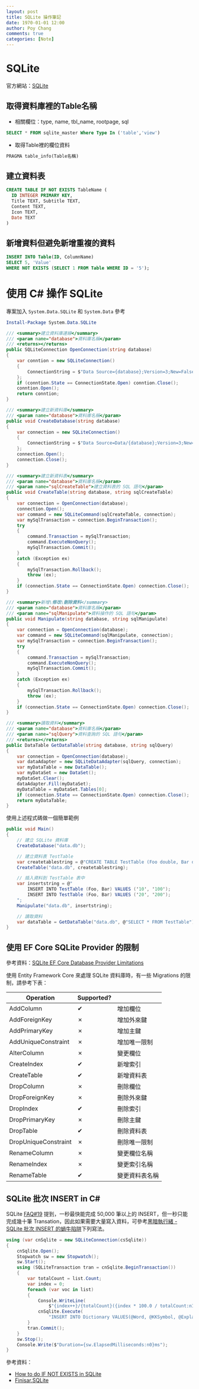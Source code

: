 ```yaml
---
layout: post
title: SQLite 操作筆記
date: 1970-01-01 12:00
author: Poy Chang
comments: true
categories: [Note]
---
```

# SQLite

官方網站：[SQLite](https://www.sqlite.org/)

## 取得資料庫裡的Table名稱

* 相關欄位：type, name, tbl_name, rootpage, sql

```sql
SELECT * FROM sqlite_master Where Type In ('table','view')
```

* 取得Table裡的欄位資料

```sql
PRAGMA table_info(Table名稱)
```

## 建立資料表

```sql
CREATE TABLE IF NOT EXISTS TableName (
  ID INTEGER PRIMARY KEY,
  Title TEXT, Subtitle TEXT,
  Content TEXT, 
  Icon TEXT, 
  Date TEXT
)
```

## 新增資料但避免新增重複的資料

```sql
INSERT INTO Table(ID, ColumnName)
SELECT 5, 'Value'
WHERE NOT EXISTS (SELECT 1 FROM Table WHERE ID = '5');
```

# 使用 C# 操作 SQLite

專案加入 `System.Data.SQLite` 和 `System.Data` 參考

```powershell
Install-Package System.Data.SQLite
```

```csharp
/// <summary>建立資料庫連線</summary>
/// <param name="database">資料庫名稱</param>
/// <returns></returns>
public SQLiteConnection OpenConnection(string database)
{
    var conntion = new SQLiteConnection()
    {
        ConnectionString = $"Data Source={database};Version=3;New=False;Compress=True;"
    };
    if (conntion.State == ConnectionState.Open) conntion.Close();
    conntion.Open();
    return conntion;
}
```

```csharp
/// <summary>建立新資料庫</summary>
/// <param name="database">資料庫名稱</param>
public void CreateDatabase(string database)
{
    var connection = new SQLiteConnection()
    {
        ConnectionString = $"Data Source=Data/{database};Version=3;New=True;Compress=True;"
    };
    connection.Open();
    connection.Close();
}
```

```csharp
/// <summary>建立新資料表</summary>
/// <param name="database">資料庫名稱</param>
/// <param name="sqlCreateTable">建立資料表的 SQL 語句</param>
public void CreateTable(string database, string sqlCreateTable)
{
    var connection = OpenConnection(database);
    connection.Open();
    var command = new SQLiteCommand(sqlCreateTable, connection);
    var mySqlTransaction = connection.BeginTransaction();
    try
    {
        command.Transaction = mySqlTransaction;
        command.ExecuteNonQuery();
        mySqlTransaction.Commit();
    }
    catch (Exception ex)
    {
        mySqlTransaction.Rollback();
        throw (ex);
    }
    if (connection.State == ConnectionState.Open) connection.Close();
}
```

```csharp
/// <summary>新增\修改\刪除資料</summary>
/// <param name="database">資料庫名稱</param>
/// <param name="sqlManipulate">資料操作的 SQL 語句</param>
public void Manipulate(string database, string sqlManipulate)
{
    var connection = OpenConnection(database);
    var command = new SQLiteCommand(sqlManipulate, connection);
    var mySqlTransaction = connection.BeginTransaction();
    try
    {
        command.Transaction = mySqlTransaction;
        command.ExecuteNonQuery();
        mySqlTransaction.Commit();
    }
    catch (Exception ex)
    {
        mySqlTransaction.Rollback();
        throw (ex);
    }
    if (connection.State == ConnectionState.Open) connection.Close();
}
```

```csharp
/// <summary>讀取資料</summary>
/// <param name="database">資料庫名稱</param>
/// <param name="sqlQuery">資料查詢的 SQL 語句</param>
/// <returns></returns>
public DataTable GetDataTable(string database, string sqlQuery)
{
    var connection = OpenConnection(database);
    var dataAdapter = new SQLiteDataAdapter(sqlQuery, connection);
    var myDataTable = new DataTable();
    var myDataSet = new DataSet();
    myDataSet.Clear();
    dataAdapter.Fill(myDataSet);
    myDataTable = myDataSet.Tables[0];
    if (connection.State == ConnectionState.Open) connection.Close();
    return myDataTable;
}
```

使用上述程式碼做一個簡單範例

```csharp
public void Main()
{
    // 建立 SQLite 資料庫
    CreateDatabase("data.db");

    // 建立資料表 TestTable
    var createtablestring = @"CREATE TABLE TestTable (Foo double, Bar double);";
    CreateTable("data.db", createtablestring);

    // 插入資料到 TestTable 表中
    var insertstring = @"
        INSERT INTO TestTable (Foo, Bar) VALUES ('10', '100');
        INSERT INTO TestTable (Foo, Bar) VALUES ('20', '200');
    ";
    Manipulate("data.db", insertstring);

    // 讀取資料
    var dataTable = GetDataTable("data.db", @"SELECT * FROM TestTable");
}
```

## 使用 EF Core SQLite Provider 的限制

參考資料：[SQLite EF Core Database Provider Limitations](https://docs.microsoft.com/zh-tw/ef/core/providers/sqlite/limitations)

使用 Entity Framework Core 來處理 SQLite 資料庫時，有一些 Migrations 的限制，請參考下表：

<table class="table table-striped">
<thead>
  <tr>
    <th>Operation</th>
	<th>Supported?</th>
	<th></th>
  </tr>
</thead>
<tbody>
  <tr>
    <td>AddColumn</td>
	<td>✔</td>
	<td>增加欄位</td>
  </tr>
  <tr>
    <td>AddForeignKey</td>
	<td>✗</td>
	<td>增加外來鍵</td>
  </tr>
  <tr>
    <td>AddPrimaryKey</td>
	<td>✗</td>
	<td>增加主鍵</td>
  </tr>
  <tr>
    <td>AddUniqueConstraint</td>
	<td>✗</td>
	<td>增加唯一限制</td>
  </tr>
  <tr>
    <td>AlterColumn</td>
	<td>✗</td>
	<td>變更欄位</td>
  </tr>
  <tr>
    <td>CreateIndex</td>
	<td>✔</td>
	<td>新增索引</td>
  </tr>
  <tr>
    <td>CreateTable</td>
	<td>✔</td>
	<td>新增資料表</td>
  </tr>
  <tr>
    <td>DropColumn</td>
	<td>✗</td>
	<td>刪除欄位</td>
  </tr>
  <tr>
    <td>DropForeignKey</td>
	<td>✗</td>
	<td>刪除外來鍵</td>
  </tr>
  <tr>
    <td>DropIndex</td>
	<td>✔</td>
	<td>刪除索引</td>
  </tr>
  <tr>
    <td>DropPrimaryKey</td>
	<td>✗</td>
	<td>刪除主鍵</td>
  </tr>
  <tr>
    <td>DropTable</td>
	<td>✔</td>
	<td>刪除資料表</td>
  </tr>
  <tr>
    <td>DropUniqueConstraint</td>
	<td>✗</td>
	<td>刪除唯一限制</td>
  </tr>
  <tr>
    <td>RenameColumn</td>
	<td>✗</td>
	<td>變更欄位名稱</td>
  </tr>
  <tr>
    <td>RenameIndex</td>
	<td>✗</td>
	<td>變更索引名稱</td>
  </tr>
  <tr>
    <td>RenameTable</td>
	<td>✔</td>
	<td>變更資料表名稱</td>
  </tr>
</tbody>
</table>

## SQLite 批次 INSERT in C#

SQLite [FAQ#19](http://www.sqlite.org/faq.html#q19) 提到，一秒最快能完成 50,000 筆以上的 INSERT，但一秒只能完成幾十筆 Transation，因此如果需要大量寫入資料，可參考[黑暗執行緒 - SQLite 批次 INSERT 的蝸牛陷阱](http://blog.darkthread.net/post-2017-07-16-sqlite-insert-slow.aspx)下列寫法。

```csharp
using (var cnSqlite = new SQLiteConnection(csSqlite))
{
    cnSqlite.Open();
    Stopwatch sw = new Stopwatch();
    sw.Start();
    using (SQLiteTransaction tran = cnSqlite.BeginTransaction())
    {
        var totalCount = list.Count;
        var index = 0;
        foreach (var voc in list)
        {
            Console.WriteLine(
                $"{index++}/{totalCount}({index * 100.0 / totalCount:n1}%) {voc.Word}");
            cnSqlite.Execute(
                "INSERT INTO Dictionary VALUES(@Word, @KKSymbol, @Explanation)", (object)voc);
        }
        tran.Commit();
    }
    sw.Stop();
    Console.Write($"Duration={sw.ElapsedMilliseconds:n0}ms");
}
```


參考資料：

* [How to do IF NOT EXISTS in SQLite](http://stackoverflow.com/questions/531035/how-to-do-if-not-exists-in-sqlite)
* [Finisar.SQLite](http://adodotnetsqlite.sourceforge.net/)
